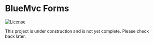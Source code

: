 # BlueMvc Forms

[![License](https://poser.pugx.org/bluemvc/bluemvc-forms/license)](https://packagist.org/packages/bluemvc/bluemvc-forms)

This project is under construction and is not yet complete. Please check back later.
